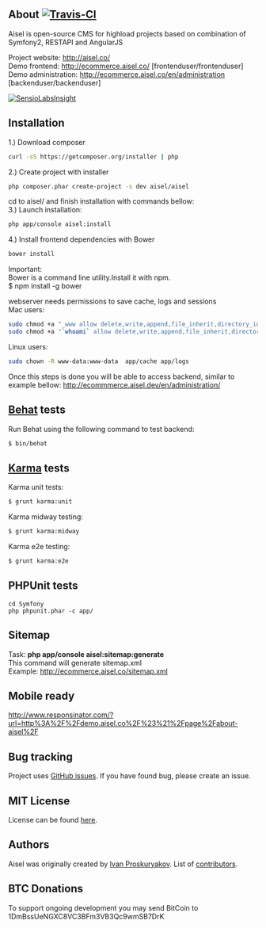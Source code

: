 About [![Travis-CI](https://travis-ci.org/ivanproskuryakov/Aisel.svg?branch=master)](https://travis-ci.org/ivanproskuryakov/Aisel)
-----------------------------------

Aisel is open-source CMS for highload projects based on combination of Symfony2, RESTAPI and AngularJS

Project website: http://aisel.co/<br/>
Demo frontend: http://ecommerce.aisel.co/ [frontenduser/frontenduser]<br/>
Demo administration: http://ecommerce.aisel.co/en/administration [backenduser/backenduser]<br/>

[![SensioLabsInsight](https://insight.sensiolabs.com/projects/e3761c26-4de8-4679-8645-ddedad0ae4a4/big.png)](https://insight.sensiolabs.com/projects/e3761c26-4de8-4679-8645-ddedad0ae4a4)<br/>

Installation
-----------------------------------

1.) Download composer<br/>
```bash
curl -sS https://getcomposer.org/installer | php
```
2.) Create project with installer <br/>
```bash
php composer.phar create-project -s dev aisel/aisel
```
cd to aisel/ and finish installation with commands bellow:<br/>
3.) Launch installation:<br/>
```bash
php app/console aisel:install
```
4.) Install frontend dependencies with Bower<br/>
```bash
bower install
```

Important:<br/>
Bower is a command line utility.Install it with npm.<br/>
$ npm install -g bower<br/>

webserver needs permissions to save cache, logs and sessions<br/>
Mac users:<br/>
```bash
sudo chmod +a "_www allow delete,write,append,file_inherit,directory_inherit" app/cache app/logs
sudo chmod +a "`whoami` allow delete,write,append,file_inherit,directory_inherit" app/cache app/logs app/var
```
Linux users:<br/>
```bash
sudo chown -R www-data:www-data  app/cache app/logs
```



Once this steps is done you will be able to access backend, similar to example bellow:
http://ecommmerce.aisel.dev/en/administration/<br/>


[Behat](http://behat.org) tests
-----------------------------------

Run Behat using the following command to test backend:

```bash
$ bin/behat
```

[Karma](http://karma-runner.github.io/) tests
-----------------------------------

Karma unit tests:
```bash
$ grunt karma:unit
```

Karma midway testing:
```bash
$ grunt karma:midway
```

Karma e2e testing:
```bash
$ grunt karma:e2e
```

PHPUnit tests
-----------------------------------
````
cd Symfony
php phpunit.phar -c app/
````

Sitemap
-----------------------------------
Task: <b>php app/console aisel:sitemap:generate</b><br/>
This command will generate sitemap.xml<br/>
Example: http://ecommerce.aisel.co/sitemap.xml<br/>

Mobile ready
-----------------------------------
http://www.responsinator.com/?url=http%3A%2F%2Fdemo.aisel.co%2F%23%21%2Fpage%2Fabout-aisel%2F

Bug tracking
-----------------------------------

Project uses [GitHub issues](https://github.com/ivanproskuryakov/Aisel/issues).
If you have found bug, please create an issue.

MIT License
-----------------------------------

License can be found [here](https://github.com/ivanproskuryakov/Aisel/blob/master/LICENSE).

Authors
-----------------------------------

Aisel was originally created by [Ivan Proskuryakov](http://www.magazento.com).
List of [contributors](https://github.com/ivanproskuryakov/Aisel/graphs/contributors).

BTC Donations
-----------------------------------
To support ongoing development you may send BitCoin to 1DmBssUeNGXC8VC3BFm3VB3Qc9wmSB7DrK